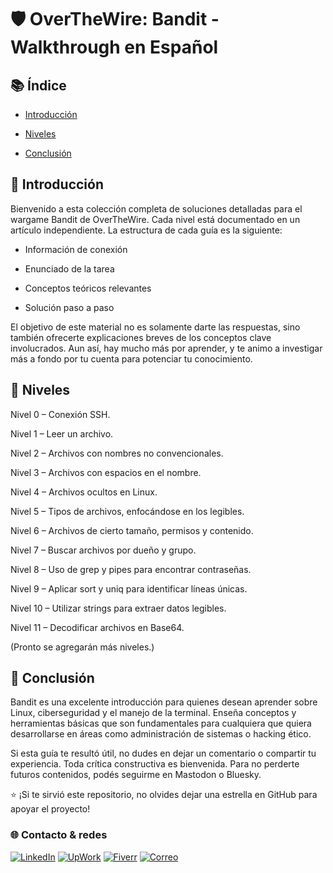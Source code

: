 # 🛡️ OverTheWire: Bandit - Walkthrough en Español

## 📚 Índice

* [Introducción](#-Introducción)


* [Niveles](#-Niveles)


* [Conclusión](#-Conclusión)

## 📖 Introducción

Bienvenido a esta colección completa de soluciones detalladas para el wargame Bandit de OverTheWire. Cada nivel está documentado en un artículo independiente. La estructura de cada guía es la siguiente:

* Información de conexión

* Enunciado de la tarea

* Conceptos teóricos relevantes

* Solución paso a paso

El objetivo de este material no es solamente darte las respuestas, sino también ofrecerte explicaciones breves de los conceptos clave involucrados. Aun así, hay mucho más por aprender, y te animo a investigar más a fondo por tu cuenta para potenciar tu conocimiento.

## 🚀 Niveles

Nivel 0 – Conexión SSH.

Nivel 1 – Leer un archivo.

Nivel 2 – Archivos con nombres no convencionales.

Nivel 3 – Archivos con espacios en el nombre.

Nivel 4 – Archivos ocultos en Linux.

Nivel 5 – Tipos de archivos, enfocándose en los legibles.

Nivel 6 – Archivos de cierto tamaño, permisos y contenido.

Nivel 7 – Buscar archivos por dueño y grupo.

Nivel 8 – Uso de grep y pipes para encontrar contraseñas.

Nivel 9 – Aplicar sort y uniq para identificar líneas únicas.

Nivel 10 – Utilizar strings para extraer datos legibles.

Nivel 11 – Decodificar archivos en Base64.

(Pronto se agregarán más niveles.)

## 🎯 Conclusión

Bandit es una excelente introducción para quienes desean aprender sobre Linux, ciberseguridad y el manejo de la terminal. Enseña conceptos y herramientas básicas que son fundamentales para cualquiera que quiera desarrollarse en áreas como administración de sistemas o hacking ético.

Si esta guía te resultó útil, no dudes en dejar un comentario o compartir tu experiencia. Toda crítica constructiva es bienvenida. Para no perderte futuros contenidos, podés seguirme en Mastodon o Bluesky.

⭐ ¡Si te sirvió este repositorio, no olvides dejar una estrella en GitHub para apoyar el proyecto!

### 🌐 Contacto & redes

[![LinkedIn](https://img.shields.io/badge/-LinkedIn-0077B5?style=flat-square&logo=linkedin&logoColor=white)](https://www.linkedin.com/in/lautaro-jara)
[![UpWork](https://img.shields.io/badge/-UpWork-6fda44?style=flat-square&logo=upwork&logoColor=white)](https://www.upwork.com/freelancers/~017f300d86831fd3c2)
[![Fiverr](https://img.shields.io/badge/-Fiverr-1DBF73?style=flat-square&logo=fiverr&logoColor=white)](https://es.fiverr.com/s/7Yl6ZYy)
[![Correo](https://img.shields.io/badge/-Email-D14836?style=flat-square&logo=gmail&logoColor=white)](mailto:jara.lautaro@gmail.com)



